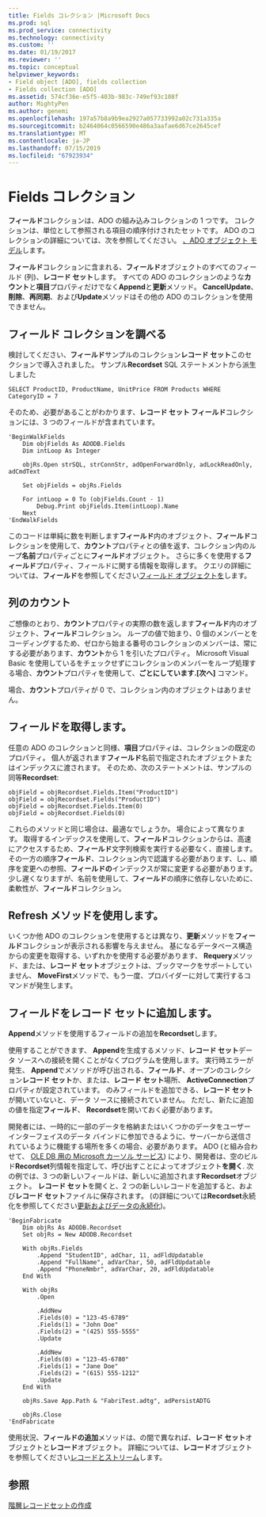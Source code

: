 ```yaml
---
title: Fields コレクション |Microsoft Docs
ms.prod: sql
ms.prod_service: connectivity
ms.technology: connectivity
ms.custom: ''
ms.date: 01/19/2017
ms.reviewer: ''
ms.topic: conceptual
helpviewer_keywords:
- Field object [ADO], fields collection
- Fields collection [ADO]
ms.assetid: 574cf36e-e5f5-403b-983c-749ef93c108f
author: MightyPen
ms.author: genemi
ms.openlocfilehash: 197a57b8a9b9ea2927a057733992a02c731a335a
ms.sourcegitcommit: b2464064c0566590e486a3aafae6d67ce2645cef
ms.translationtype: MT
ms.contentlocale: ja-JP
ms.lasthandoff: 07/15/2019
ms.locfileid: "67923934"
---
```

# <a name="the-fields-collection"></a>Fields コレクション
**フィールド**コレクションは、ADO の組み込みコレクションの 1 つです。 コレクションは、単位として参照される項目の順序付けされたセットです。 ADO のコレクションの詳細については、次を参照してください。 [、ADO オブジェクト モデル](../../../ado/guide/data/ado-objects-and-collections.md)します。  
  
 **フィールド**コレクションに含まれる、**フィールド**オブジェクトのすべてのフィールド (列)、**レコード セット**します。 すべての ADO のコレクションのような**カウント**と**項目**プロパティだけでなく**Append**と**更新**メソッド。 **CancelUpdate**、**削除**、**再同期**、および**Update**メソッドはその他の ADO のコレクションを使用できません。  
  
## <a name="examining-the-fields-collection"></a>フィールド コレクションを調べる  
 検討してください、**フィールド**サンプルのコレクション**レコード セット**このセクションで導入されました。 サンプル**Recordset** SQL ステートメントから派生しました  
  
```  
SELECT ProductID, ProductName, UnitPrice FROM Products WHERE CategoryID = 7  
```  
  
 そのため、必要があることがわかります、**レコード セット フィールド**コレクションには、3 つのフィールドが含まれています。  
  
```  
'BeginWalkFields  
    Dim objFields As ADODB.Fields  
    Dim intLoop As Integer  
  
    objRs.Open strSQL, strConnStr, adOpenForwardOnly, adLockReadOnly, adCmdText  
  
    Set objFields = objRs.Fields  
  
    For intLoop = 0 To (objFields.Count - 1)  
        Debug.Print objFields.Item(intLoop).Name  
    Next  
'EndWalkFields  
```  
  
 このコードは単純に数を判断します**フィールド**内のオブジェクト、**フィールド**コレクションを使用して、**カウント**プロパティとの値を返す、コレクション内のループ**名前**プロパティごとに**フィールド**オブジェクト。 さらに多くを使用する**フィールド**プロパティ、フィールドに関する情報を取得します。 クエリの詳細については、**フィールド**を参照してください[フィールド オブジェクトを](../../../ado/guide/data/the-field-object.md)します。  
  
## <a name="counting-columns"></a>列のカウント  
 ご想像のとおり、**カウント**プロパティの実際の数を返します**フィールド**内のオブジェクト、**フィールド**コレクション。 ループの値で始まり、0 個のメンバーとをコーディングするため、ゼロから始まる番号のコレクションのメンバーは、常にする必要があります、**カウント**から 1 を引いたプロパティ。 Microsoft Visual Basic を使用しているをチェックせずにコレクションのメンバーをループ処理する場合、**カウント**プロパティを使用して、**ごとにしています.[次へ]** コマンド。  
  
 場合、**カウント**プロパティが 0 で、コレクション内のオブジェクトはありません。  
  
## <a name="getting-to-the-field"></a>フィールドを取得します。  
 任意の ADO のコレクションと同様、**項目**プロパティは、コレクションの既定のプロパティ。 個人が返されます**フィールド**名前で指定されたオブジェクトまたはインデックスに渡されます。 そのため、次のステートメントは、サンプルの同等**Recordset**:  
  
```  
objField = objRecordset.Fields.Item("ProductID")  
objField = objRecordset.Fields("ProductID")  
objField = objRecordset.Fields.Item(0)  
objField = objRecordset.Fields(0)  
```  
  
 これらのメソッドと同じ場合は、最適なでしょうか。 場合によって異なります。 取得するインデックスを使用して、**フィールド**コレクションからは、高速にアクセスするため、**フィールド**文字列検索を実行する必要なく、直接します。 その一方の順序**フィールド**、コレクション内で認識する必要があります、し、順序を変更への参照、**フィールドの**インデックスが常に変更する必要があります。 少し遅くなりますが、名前を使用して、**フィールド**の順序に依存しないために、柔軟性が、**フィールド**コレクション。  
  
## <a name="using-the-refresh-method"></a>Refresh メソッドを使用します。  
 いくつか他 ADO のコレクションを使用するとは異なり、**更新**メソッドを**フィールド**コレクションが表示される影響を与えません。 基になるデータベース構造からの変更を取得する、いずれかを使用する必要があります、 **Requery**メソッド、または、**レコード セット**オブジェクトは、ブックマークをサポートしていません、 **MoveFirst**メソッドで、もう一度、プロバイダーに対して実行するコマンドが発生します。  
  
## <a name="adding-fields-to-a-recordset"></a>フィールドをレコード セットに追加します。  
 **Append**メソッドを使用するフィールドの追加を**Recordset**します。  
  
 使用することができます、 **Append**を生成するメソッド、**レコード セット**データ ソースへの接続を開くことがなくプログラムを使用します。 実行時エラーが発生、 **Append**でメソッドが呼び出される、**フィールド**、オープンのコレクション**レコード セット**か、または、**レコード セット**場所、 **ActiveConnection**プロパティが設定されています。 のみフィールドを追加できる、**レコード セット**が開いていないと、データ ソースに接続されていません。 ただし、新たに追加の値を指定**フィールド**、 **Recordset**を開いておく必要があります。  
  
 開発者には、一時的に一部のデータを格納またはいくつかのデータをユーザー インターフェイスのデータ バインドに参加できるように、サーバーから送信されているように機能する場所を多くの場合、必要があります。 ADO (と組み合わせて、 [OLE DB 用の Microsoft カーソル サービス](../../../ado/guide/appendixes/microsoft-cursor-service-for-ole-db-ado-service-component.md)) により、開発者は、空のビルド**Recordset**列情報を指定して、呼び出すことによってオブジェクト**を開く**. 次の例では、3 つの新しいフィールドは、新しいに追加されます**Recordset**オブジェクト。 **レコード セット**を開くと、2 つの新しいレコードを追加すると、および**レコード セット**ファイルに保存されます。 (の詳細については**Recordset**永続化を参照してください[更新およびデータの永続化](../../../ado/guide/data/updating-and-persisting-data.md))。  
  
```  
'BeginFabricate  
    Dim objRs As ADODB.Recordset  
    Set objRs = New ADODB.Recordset  
  
    With objRs.Fields  
        .Append "StudentID", adChar, 11, adFldUpdatable  
        .Append "FullName", adVarChar, 50, adFldUpdatable  
        .Append "PhoneNmbr", adVarChar, 20, adFldUpdatable  
    End With  
  
    With objRs  
        .Open  
  
        .AddNew  
        .Fields(0) = "123-45-6789"  
        .Fields(1) = "John Doe"  
        .Fields(2) = "(425) 555-5555"  
        .Update  
  
        .AddNew  
        .Fields(0) = "123-45-6780"  
        .Fields(1) = "Jane Doe"  
        .Fields(2) = "(615) 555-1212"  
        .Update  
    End With  
  
    objRs.Save App.Path & "FabriTest.adtg", adPersistADTG  
  
    objRs.Close  
'EndFabricate  
```  
  
 使用状況、**フィールドの追加**メソッドは、の間で異なれば、**レコード セット**オブジェクトと**レコード**オブジェクト。 詳細については、**レコード**オブジェクトを参照してください[レコードとストリーム](../../../ado/guide/data/records-and-streams.md)します。  
  
## <a name="see-also"></a>参照  
 [階層レコードセットの作成](../../../ado/guide/data/fabricating-hierarchical-recordsets.md)
